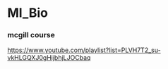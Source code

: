 # Ml_Bio
### mcgill course
https://www.youtube.com/playlist?list=PLVH7T2_su-vkHLGQXJ0gHijbhjLJOCbaq
